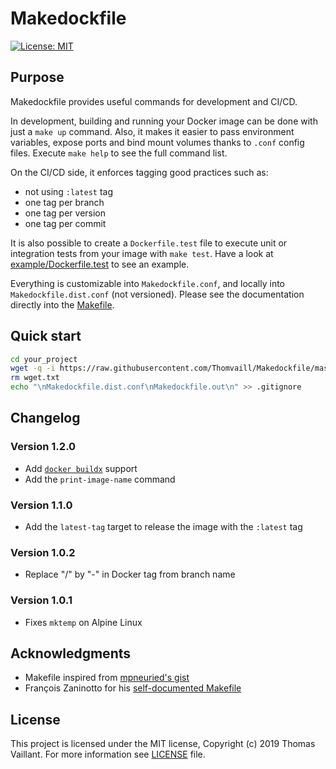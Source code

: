 # Makedockfile

[![License: MIT](https://img.shields.io/badge/License-MIT-yellow.svg)](https://opensource.org/licenses/MIT)

## Purpose

Makedockfile provides useful commands for development and CI/CD.

In development, building and running your Docker image can be done with just a `make up` command.
Also, it makes it easier to pass environment variables, expose ports and bind mount volumes thanks to `.conf` config files.
Execute `make help` to see the full command list.

On the CI/CD side, it enforces tagging good practices such as:

-   not using `:latest` tag
-   one tag per branch
-   one tag per version
-   one tag per commit

It is also possible to create a `Dockerfile.test` file to execute unit or integration tests from your image with `make test`.
Have a look at [example/Dockerfile.test](example/Dockerfile.test) to see an example.

Everything is customizable into `Makedockfile.conf`, and locally into `Makedockfile.dist.conf` (not versioned).
Please see the documentation directly into the [Makefile](src/Makefile).

## Quick start

```bash
cd your_project
wget -q -i https://raw.githubusercontent.com/Thomvaill/Makedockfile/master/wget.txt
rm wget.txt
echo "\nMakedockfile.dist.conf\nMakedockfile.out\n" >> .gitignore
```

## Changelog

### Version 1.2.0

-   Add [`docker buildx`](https://docs.docker.com/buildx/working-with-buildx/) support
-   Add the `print-image-name` command

### Version 1.1.0

-   Add the `latest-tag` target to release the image with the `:latest` tag

### Version 1.0.2

-   Replace "/" by "-" in Docker tag from branch name

### Version 1.0.1

-   Fixes `mktemp` on Alpine Linux

## Acknowledgments

-   Makefile inspired from [mpneuried's gist](https://gist.github.com/mpneuried/0594963ad38e68917ef189b4e6a269db)
-   François Zaninotto for his [self-documented Makefile](https://marmelab.com/blog/2016/02/29/auto-documented-makefile.html)

## License

This project is licensed under the MIT license, Copyright (c) 2019 Thomas Vaillant. For more information see [LICENSE](LICENSE) file.
